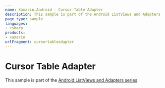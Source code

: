 ```yaml
---
name: Xamarin.Android - Cursor Table Adapter
description: This sample is part of the Android ListViews and Adapters series.
page_type: sample
languages:
- csharp
products:
- xamarin
urlFragment: cursortableadapter
---
```

# Cursor Table Adapter

This sample is part of the [Android ListViews and Adapters series](https://docs.microsoft.com/xamarin/android/user-interface/layouts/list-view/)
